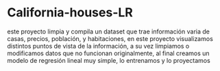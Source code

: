 # California-houses-LR
este proyecto limpia y compila un dataset que trae información varia de casas, precios, población, y habitaciones, en este proyecto visualizamos distintos puntos de vista de la información, a su vez limpiamos o modificamos datos que no funcionan originalmente, al final creamos un modelo de regresión lineal muy simple, lo entrenamos y lo proyectamos
